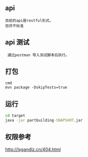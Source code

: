 ## api
```
目前的api是restful形式。
但并不标准
```

## api 测试
```
 通过postman 导入测试脚本后执行。
```



## 打包
```
cmd
mvn package -DskipTests=true
```

## 运行
```cmd
cd target
java -jar partbuilding-SNAPSHOT.jar
```



## 权限参考
http://lxgandlz.cn/404.html